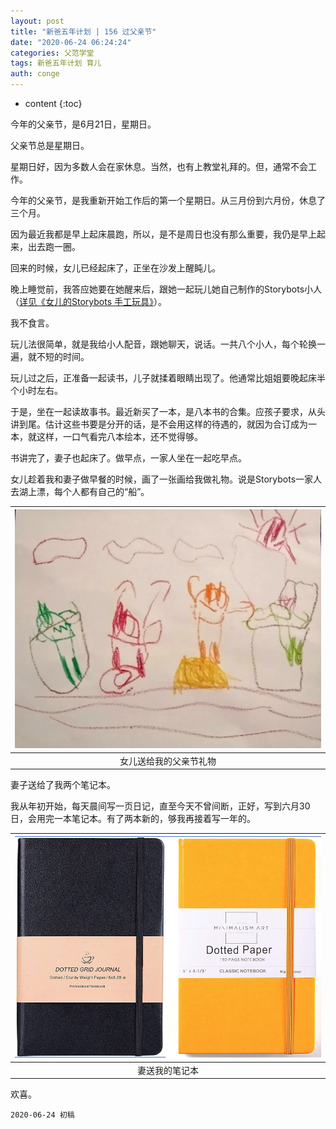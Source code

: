 ```yaml
---
layout: post
title: "新爸五年计划 | 156 过父亲节"
date: "2020-06-24 06:24:24"
categories: 父范学堂
tags: 新爸五年计划 育儿
auth: conge
---
```

* content
{:toc}

今年的父亲节，是6月21日，星期日。

父亲节总是星期日。

星期日好，因为多数人会在家休息。当然，也有上教堂礼拜的。但，通常不会工作。

今年的父亲节，是我重新开始工作后的第一个星期日。从三月份到六月份，休息了三个月。

因为最近我都是早上起床晨跑，所以，是不是周日也没有那么重要，我仍是早上起来，出去跑一圈。

回来的时候，女儿已经起床了，正坐在沙发上醒盹儿。





晚上睡觉前，我答应她要在她醒来后，跟她一起玩儿她自己制作的Storybots小人（[详见《女儿的Storybots 手工玩具》](https://www.jianshu.com/p/34fc7e4edfc3)）。

我不食言。

玩儿法很简单，就是我给小人配音，跟她聊天，说话。一共八个小人，每个轮换一遍，就不短的时间。

玩儿过之后，正准备一起读书，儿子就揉着眼睛出现了。他通常比姐姐要晚起床半个小时左右。

于是，坐在一起读故事书。最近新买了一本，是八本书的合集。应孩子要求，从头讲到尾。估计这些书要是分开的话，是不会用这样的待遇的，就因为合订成为一本，就这样，一口气看完八本绘本，还不觉得够。

书讲完了，妻子也起床了。做早点，一家人坐在一起吃早点。

女儿趁着我和妻子做早餐的时候，画了一张画给我做礼物。说是Storybots一家人去湖上漂，每个人都有自己的“船”。

|![女儿送给我的父亲节礼物](/assets/images/父范学堂/118382-6f9a3510e69971ea.png)|
|:----:|
|女儿送给我的父亲节礼物|

妻子送给了我两个笔记本。

我从年初开始，每天晨间写一页日记，直至今天不曾间断，正好，写到六月30日，会用完一本笔记本。有了两本新的，够我再接着写一年的。

|![妻送我的笔记本](/assets/images/父范学堂/118382-0011030b54382422.png)|
|:----:|
|妻送我的笔记本|

欢喜。

```
2020-06-24 初稿
```
